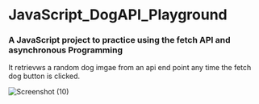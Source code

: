 # JavaScript_DogAPI_Playground

### A JavaScript project to practice using the fetch API and asynchronous Programming

It retrievws a random dog imgae from an api end point any time the fetch dog button is clicked.

![Screenshot (10)](https://user-images.githubusercontent.com/102771161/179456588-3366214d-5cb9-4fb8-a904-9234caacbdec.png)
